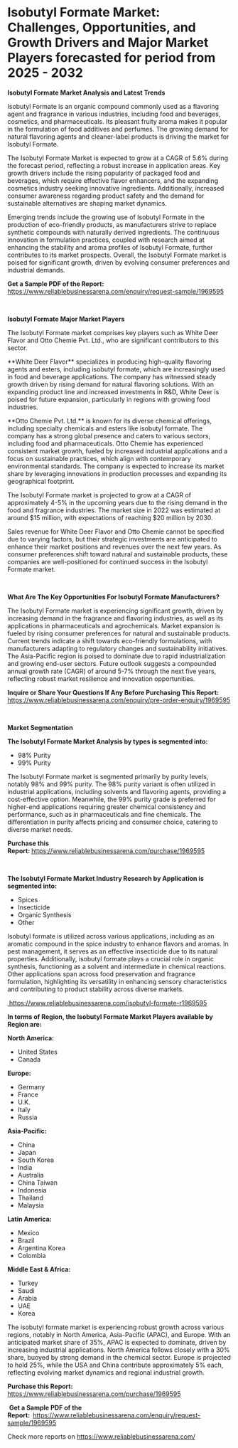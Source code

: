 <p><h1>Isobutyl Formate Market: Challenges, Opportunities, and Growth Drivers and Major Market Players forecasted for period from 2025 - 2032</h1></p><p><strong>Isobutyl Formate Market Analysis and Latest Trends</strong></p>
<p><p>Isobutyl Formate is an organic compound commonly used as a flavoring agent and fragrance in various industries, including food and beverages, cosmetics, and pharmaceuticals. Its pleasant fruity aroma makes it popular in the formulation of food additives and perfumes. The growing demand for natural flavoring agents and cleaner-label products is driving the market for Isobutyl Formate.</p><p>The Isobutyl Formate Market is expected to grow at a CAGR of 5.6% during the forecast period, reflecting a robust increase in application areas. Key growth drivers include the rising popularity of packaged food and beverages, which require effective flavor enhancers, and the expanding cosmetics industry seeking innovative ingredients. Additionally, increased consumer awareness regarding product safety and the demand for sustainable alternatives are shaping market dynamics.</p><p>Emerging trends include the growing use of Isobutyl Formate in the production of eco-friendly products, as manufacturers strive to replace synthetic compounds with naturally derived ingredients. The continuous innovation in formulation practices, coupled with research aimed at enhancing the stability and aroma profiles of Isobutyl Formate, further contributes to its market prospects. Overall, the Isobutyl Formate market is poised for significant growth, driven by evolving consumer preferences and industrial demands.</p></p>
<p><strong>Get a Sample PDF of the Report:&nbsp;</strong> <a href="https://www.reliablebusinessarena.com/enquiry/request-sample/1969595?utm_campaign=3010&utm_medium=2&utm_source=Github&utm_content=ia&utm_term=01042025&utm_id=isobutyl-formate">https://www.reliablebusinessarena.com/enquiry/request-sample/1969595</a></p>
<p>&nbsp;</p>
<p><strong>Isobutyl Formate Major Market Players</strong></p>
<p><p>The Isobutyl Formate market comprises key players such as White Deer Flavor and Otto Chemie Pvt. Ltd., who are significant contributors to this sector. </p><p>**White Deer Flavor** specializes in producing high-quality flavoring agents and esters, including isobutyl formate, which are increasingly used in food and beverage applications. The company has witnessed steady growth driven by rising demand for natural flavoring solutions. With an expanding product line and increased investments in R&D, White Deer is poised for future expansion, particularly in regions with growing food industries.</p><p>**Otto Chemie Pvt. Ltd.** is known for its diverse chemical offerings, including specialty chemicals and esters like isobutyl formate. The company has a strong global presence and caters to various sectors, including food and pharmaceuticals. Otto Chemie has experienced consistent market growth, fueled by increased industrial applications and a focus on sustainable practices, which align with contemporary environmental standards. The company is expected to increase its market share by leveraging innovations in production processes and expanding its geographical footprint.</p><p>The Isobutyl Formate market is projected to grow at a CAGR of approximately 4-5% in the upcoming years due to the rising demand in the food and fragrance industries. The market size in 2022 was estimated at around $15 million, with expectations of reaching $20 million by 2030.</p><p>Sales revenue for White Deer Flavor and Otto Chemie cannot be specified due to varying factors, but their strategic investments are anticipated to enhance their market positions and revenues over the next few years. As consumer preferences shift toward natural and sustainable products, these companies are well-positioned for continued success in the Isobutyl Formate market.</p></p>
<p>&nbsp;</p>
<p><strong>What Are The Key Opportunities For Isobutyl Formate Manufacturers?</strong></p>
<p><p>The Isobutyl Formate market is experiencing significant growth, driven by increasing demand in the fragrance and flavoring industries, as well as its applications in pharmaceuticals and agrochemicals. Market expansion is fueled by rising consumer preferences for natural and sustainable products. Current trends indicate a shift towards eco-friendly formulations, with manufacturers adapting to regulatory changes and sustainability initiatives. The Asia-Pacific region is poised to dominate due to rapid industrialization and growing end-user sectors. Future outlook suggests a compounded annual growth rate (CAGR) of around 5-7% through the next five years, reflecting robust market resilience and innovation opportunities.</p></p>
<p><strong>Inquire or Share Your Questions If Any Before Purchasing This Report:</strong> <a href="https://www.reliablebusinessarena.com/enquiry/pre-order-enquiry/1969595?utm_campaign=3010&utm_medium=2&utm_source=Github&utm_content=ia&utm_term=01042025&utm_id=isobutyl-formate">https://www.reliablebusinessarena.com/enquiry/pre-order-enquiry/1969595</a></p>
<p>&nbsp;</p>
<p><strong>Market Segmentation</strong></p>
<p><strong>The Isobutyl Formate Market Analysis by types is segmented into:</strong></p>
<p><ul><li>98% Purity</li><li>99% Purity</li></ul></p>
<p><p>The Isobutyl Formate market is segmented primarily by purity levels, notably 98% and 99% purity. The 98% purity variant is often utilized in industrial applications, including solvents and flavoring agents, providing a cost-effective option. Meanwhile, the 99% purity grade is preferred for higher-end applications requiring greater chemical consistency and performance, such as in pharmaceuticals and fine chemicals. The differentiation in purity affects pricing and consumer choice, catering to diverse market needs.</p></p>
<p><strong>Purchase this Report:&nbsp;</strong><a href="https://www.reliablebusinessarena.com/purchase/1969595?utm_campaign=3010&utm_medium=2&utm_source=Github&utm_content=ia&utm_term=01042025&utm_id=isobutyl-formate">https://www.reliablebusinessarena.com/purchase/1969595</a></p>
<p>&nbsp;</p>
<p><strong>The Isobutyl Formate Market Industry Research by Application is segmented into:</strong></p>
<p><ul><li>Spices</li><li>Insecticide</li><li>Organic Synthesis</li><li>Other</li></ul></p>
<p><p>Isobutyl formate is utilized across various applications, including as an aromatic compound in the spice industry to enhance flavors and aromas. In pest management, it serves as an effective insecticide due to its natural properties. Additionally, isobutyl formate plays a crucial role in organic synthesis, functioning as a solvent and intermediate in chemical reactions. Other applications span across food preservation and fragrance formulation, highlighting its versatility in enhancing sensory characteristics and contributing to product stability across diverse markets.</p></p>
<p><a href="https://www.reliablebusinessarena.com/isobutyl-formate-r1969595?utm_campaign=3010&utm_medium=2&utm_source=Github&utm_content=ia&utm_term=01042025&utm_id=isobutyl-formate">&nbsp;https://www.reliablebusinessarena.com/isobutyl-formate-r1969595</a></p>
<p><strong>In terms of Region, the Isobutyl Formate Market Players available by Region are:</strong></p>
<p>
    <p> <strong> North America: </strong>
        <ul>
            <li>United States</li>
            <li>Canada</li>
        </ul>
        </p> 
    <p> <strong> Europe: </strong>
        <ul>
            <li>Germany</li>
            <li>France</li>
            <li>U.K.</li>
            <li>Italy</li>
            <li>Russia</li>
        </ul>
        </p> 
    <p> <strong> Asia-Pacific: </strong>
        <ul>
            <li>China</li>
            <li>Japan</li>
            <li>South Korea</li>
            <li>India</li>
            <li>Australia</li>
            <li>China Taiwan</li>
            <li>Indonesia</li>
            <li>Thailand</li>
            <li>Malaysia</li>
        </ul>
        </p> 
    <p> <strong> Latin America: </strong>
        <ul>
            <li>Mexico</li>
            <li>Brazil</li>
            <li>Argentina Korea</li>
            <li>Colombia</li>
        </ul>
        </p> 
    <p> <strong> Middle East & Africa: </strong>
        <ul>
            <li>Turkey</li>
            <li>Saudi</li>
            <li>Arabia</li>
            <li>UAE</li>
            <li>Korea</li>
        </ul>
    </p>
    </p>
<p><p>The isobutyl formate market is experiencing robust growth across various regions, notably in North America, Asia-Pacific (APAC), and Europe. With an anticipated market share of 35%, APAC is expected to dominate, driven by increasing industrial applications. North America follows closely with a 30% share, buoyed by strong demand in the chemical sector. Europe is projected to hold 25%, while the USA and China contribute approximately 5% each, reflecting evolving market dynamics and regional industrial growth.</p></p>
<p><strong>Purchase this Report: </strong><a href="https://www.reliablebusinessarena.com/purchase/1969595?utm_campaign=3010&utm_medium=2&utm_source=Github&utm_content=ia&utm_term=01042025&utm_id=isobutyl-formate">https://www.reliablebusinessarena.com/purchase/1969595</a></p>
<p>&nbsp;<strong>Get a Sample PDF of the Report:&nbsp;&nbsp;</strong><a href="https://www.reliablebusinessarena.com/enquiry/request-sample/1969595?utm_campaign=3010&utm_medium=2&utm_source=Github&utm_content=ia&utm_term=01042025&utm_id=isobutyl-formate">https://www.reliablebusinessarena.com/enquiry/request-sample/1969595</a></p>
<p><strong></strong></p>
<p>Check more reports on <a href="https://www.reliablebusinessarena.com/?utm_campaign=3010&utm_medium=2&utm_source=Github&utm_content=ia&utm_term=01042025&utm_id=isobutyl-formate">https://www.reliablebusinessarena.com/</a></p>